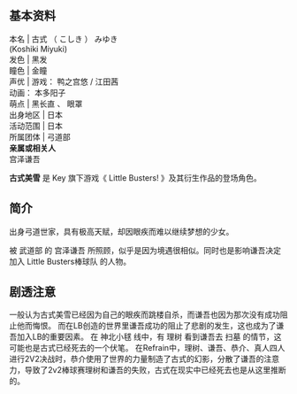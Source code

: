 **基本资料**  
---  
本名  |  古式  （  こしき  ）  みゆき    
(Koshiki Miyuki)  
发色  |  黑发   
瞳色  |  金瞳   
声优  |  游戏：  鸭之宫悠  /  江田茜    
动画：  本多阳子  
萌点  |  黑长直  、  眼罩   
出身地区  |  日本   
活动范围  |  日本   
所属团体  |  弓道部   
**亲属或相关人**  
宫泽谦吾  
  
**古式美雪** 是  Key  旗下游戏《  Little Busters!  》及其衍生作品的登场角色。

##  简介

出身弓道世家，具有极高天赋，却因眼疾而难以继续梦想的少女。

被  武道部  的  宫泽谦吾  所照顾，似乎是因为境遇很相似。同时也是影响谦吾决定加入  Little Busters棒球队  的人物。

剧透注意  
---  
一般认为古式美雪已经因为自己的眼疾而跳楼自杀，而谦吾也因为那次没有成功阻止他而悔恨。
而在LB创造的世界里谦吾成功的阻止了悲剧的发生，这也成为了谦吾加入LB的重要因素。  在  神北小毬  线中，有  理树  看到谦吾去  扫墓
的情节，这可能也是古式已经死去的一个伏笔。
在Refrain中，理树、谦吾、恭介、真人四人进行2V2决战时，恭介使用了世界的力量制造了古式的幻影，分散了谦吾的注意力，导致了2v2棒球赛理树和谦吾的失败，古式在现实中已经死去也是从这里推断的。  
  
  

